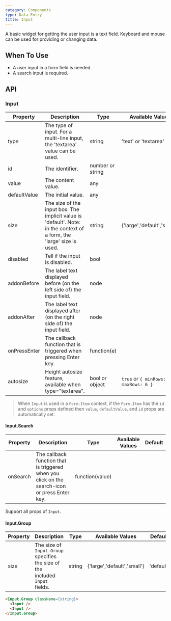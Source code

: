 ```yaml
---
category: Components
type: Data Entry
title: Input
---
```


A basic widget for getting the user input is a text field.
Keyboard and mouse can be used for providing or changing data.

## When To Use

- A user input in a form field is needed.
- A search input is required.

## API

### Input

| Property       | Description           | Type     | Available Values | Default       |
|----------------|-----------------------|----------|------------------|---------------|
| type | The type of input. For a multi-line input, the 'textarea' value can be used. | string | 'text' or 'textarea' | 'text'    |
| id | The identifier. | number or string |   |   |
| value | The content value. | any |   |   |
| defaultValue | The initial value. | any |   |   |
| size | The size of the input box. The implicit value is 'default'. Note: in the context of a form, the 'large' size is used. | string | {'large','default','small'} | 'default' |
| disabled | Tell if the input is disabled. | bool |   | false |
| addonBefore | The label text displayed before (on the left side of) the input field. | node |   |   |
| addonAfter | The label text displayed after (on the right side of) the input field. | node |   |   |
| onPressEnter | The callback function that is triggered when pressing Enter key. | function(e) |   |   |
| autosize | Height autosize feature, available when type="textarea". | bool or object | `true` or `{ minRows: 2, maxRows: 6 }` | false |

> When `Input` is used in a `Form.Item` context, if the `Form.Item` has the `id` and `options` props defined
then `value`, `defaultValue`, and `id` props are automatically set.

#### Input.Search

| Property  | Description                          | Type       |  Available Values  | Default |
|-----------|------------------------------------------|------------|-------|--------|
| onSearch | The callback function that is triggered when you click on the search-icon or press Enter key. | function(value) |  |  |

Support all props of `Input`.

#### Input.Group

| Property  | Description                      | Type   | Available Values            | Default   |
|-----------|----------------------------------|--------|-----------------------------|-----------|
|  size | The size of `Input.Group` specifies the size of the included `Input` fields. | string | {'large','default','small'} | 'default' |

```html
<Input.Group className={string}>
  <Input />
  <Input />
</Input.Group>
```
